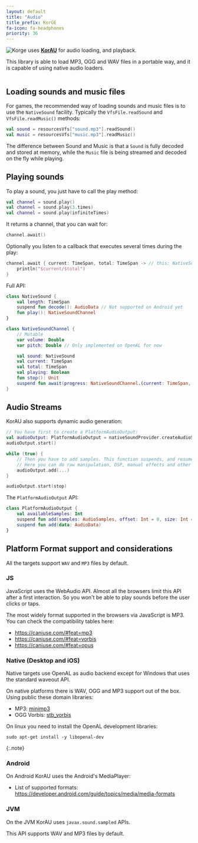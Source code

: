 ```yaml
---
layout: default
title: "Audio"
title_prefix: KorGE
fa-icon: fa-headphones
priority: 36
---
```


<img src="/i/logos/korau.png" style="float:left;" />

Korge uses **[KorAU](https://github.com/soywiz/korau)** for audio loading,
and playback.

This library is able to load MP3, OGG and WAV files in a portable way,
and it is capable of using native audio loaders.

<div style="clear: both;"></div>

## Loading sounds and music files

For games, the recommended way of loading sounds and music files is to use the `NativeSound` facility.
Typically the `VfsFile.readSound` and `VfsFile.readMusic()` methods:

```kotlin
val sound = resourcesVfs["sound.mp3"].readSound()
val music = resourcesVfs["music.mp3"].readMusic()
```

The difference between Sound and Music is that a `Sound` is fully decoded and stored at memory, while
the `Music` file is being streamed and decoded on the fly while playing.

## Playing sounds

To play a sound, you just have to call the play method:

```kotlin
val channel = sound.play()
val channel = sound.play(3.times)
val channel = sound.play(infiniteTimes)
```

It returns a channel, that you can wait for:

```kotlin
channel.await()
```

Optionally you listen to a callback that executes several times during the play:

```kotlin
channel.await { current: TimeSpan, total: TimeSpan -> // this: NativeSoundChannel
    println("$current/$total")
}
```

Full API:

```kotlin
class NativeSound {
	val length: TimeSpan
	suspend fun decode(): AudioData // Not supported on Android yet
	fun play(): NativeSoundChannel
}

class NativeSoundChannel {
    // Mutable
	var volume: Double
	var pitch: Double // Only implemented on OpenAL for now

    val sound: NativeSound
	val current: TimeSpan
	val total: TimeSpan
	val playing: Boolean
	fun stop(): Unit
    suspend fun await(progress: NativeSoundChannel.(current: TimeSpan, total: TimeSpan) -> Unit = { current, total -> })
}
```

## Audio Streams

KorAU also supports dynamic audio generation:

```kotlin
// You have first to create a PlatformAudioOutput:
val audioOutput: PlatformAudioOutput = nativeSoundProvider.createAudioStream(freq = 44100)
audioOutput.start()

while (true) {
    // Then you have to add samples. This function suspends, and resumes when it needs more data so it can play the data continuously. 
    // Here you can do raw manipulation, DSP, manual effects and other stuff.
    audioOutput.add(...)
}

audioOutput.start(stop)
```

The `PlatformAudioOutput` API:

```kotlin
class PlatformAudioOutput {
	val availableSamples: Int
	suspend fun add(samples: AudioSamples, offset: Int = 0, size: Int = samples.totalSamples)
	suspend fun add(data: AudioData)
}
```


## Platform Format support and considerations

All the targets support `WAV` and `MP3` files by default. 

### JS

JavaScript uses the WebAudio API. Almost all the browsers limit this API after a first interaction.
So you won't be able to play sounds before the user clicks or taps.

The most widely format supported in the browsers via JavaScript is MP3. You can check the compatibility tables here:

* <https://caniuse.com/#feat=mp3>
* <https://caniuse.com/#feat=vorbis>
* <https://caniuse.com/#feat=opus>

### Native (Desktop and iOS)

Native targets use OpenAL as audio backend except for Windows that uses the standard waveout API.  

On native platforms there is WAV, OGG and MP3 support out of the box. Using public these domain libraries:

* MP3: [minimp3](https://github.com/lieff/minimp3)
* OGG Vorbis: [stb_vorbis](https://github.com/nothings/stb/blob/master/stb_vorbis.c)

On linux you need to install the OpenAL development libraries:
```shell script
sudo apt-get install -y libopenal-dev
```
{:.note} 

### Android

On Android KorAU uses the Android's MediaPlayer:

* List of supported formats: <https://developer.android.com/guide/topics/media/media-formats>

### JVM

On the JVM KorAU uses `javax.sound.sampled` APIs.

This API supports WAV and MP3 files by default.
